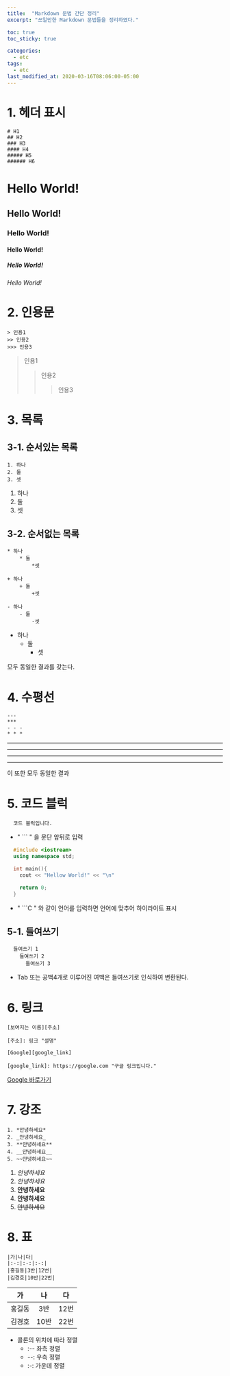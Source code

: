 ```yaml
---
title:  "Markdown 문법 간단 정리"
excerpt: "쓰일만한 Markdown 문법들을 정리하였다."

toc: true
toc_sticky: true

categories:
  - etc
tags:
  - etc
last_modified_at: 2020-03-16T08:06:00-05:00
---
```


# 1. 헤더 표시

```
# H1 
## H2
### H3
#### H4
##### H5
###### H6
```

# Hello World!
## Hello World!
### Hello World!
#### Hello World!
##### Hello World!
###### Hello World!




# 2. 인용문

```
> 인용1
>> 인용2
>>> 인용3
```

> 인용1
>> 인용2
>>> 인용3




# 3. 목록

## 3-1. 순서있는 목록

```
1. 하나
2. 둘
3. 셋
```

1. 하나
2. 둘
3. 셋

## 3-2. 순서없는 목록
  
 
```
* 하나
    * 둘
        *셋

+ 하나
    + 둘
        +셋

- 하나
    - 둘
        -셋
```

* 하나
    * 둘
        * 셋

모두 동일한 결과를 갖는다.




# 4. 수평선

```
---
***
- - -
* * *
```

---
***
- - -
* * *

이 또한 모두 동일한 결과




# 5. 코드 블럭

```
  코드 블럭입니다.
```

- " ``` " 을 문단 앞뒤로 입력


```c++
  #include <iostream>
  using namespace std;

  int main(){
    cout << "Hellow World!" << "\n"

    return 0;
  }
```


- " ```C " 와 같이 언어를 입력하면 언어에 맞추어 하이라이트 표시

## 5-1. 들여쓰기
```
  들여쓰기 1
    들여쓰기 2
      들여쓰기 3
```
- Tab 또는 공백4개로 이루어진 여백은 들여쓰기로 인식하여 변환된다.





# 6. 링크
```
[보여지는 이름][주소]

[주소]: 링크 "설명"

[Google][google_link]

[google_link]: https://google.com "구글 링크입니다."

```
[Google 바로가기][googlelink]

[googlelink]: https://google.com "구글 링크입니다."





# 7. 강조
```
1. *안녕하세요*
2. _안녕하세요_
3. **안녕하세요**
4. __안녕하세요__
5. ~~안녕하세요~~
```
1. *안녕하세요*
2. _안녕하세요_
3. **안녕하세요**
4. __안녕하세요__
5. ~~안녕하세요~~





# 8. 표
```
|가|나|다|
|:-:|:-:|:-:|
|홍길동|3반|12번|
|김경호|10반|22번|
```

|가|나|다|
|:-:|:-:|:-:|
|홍길동|3반|12번|
|김경호|10반|22번|

- 콜론의 위치에 따라 정렬
  - :-- 좌측 정렬
  - --: 우측 정렬
  - :-: 가운데 정렬